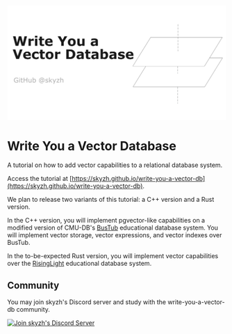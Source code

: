 ![banner](tutorial/src/vectordb-banner-horizontal.png)

# Write You a Vector Database

A tutorial on how to add vector capabilities to a relational database system.

Access the tutorial at [https://skyzh.github.io/write-you-a-vector-db](https://skyzh.github.io/write-you-a-vector-db).

We plan to release two variants of this tutorial: a C++ version and a Rust version.

In the C++ version, you will implement pgvector-like capabilities on a modified version of CMU-DB's [BusTub](https://github.com/cmu-db/bustub) educational database system. You will implement vector storage, vector expressions, and vector indexes over BusTub.

In the to-be-expected Rust version, you will implement vector capabilities over the [RisingLight](https://github.com/risinglightdb/risinglight) educational database system.

## Community

You may join skyzh's Discord server and study with the write-you-a-vector-db community.

[![Join skyzh's Discord Server](https://dcbadge.vercel.app/api/server/ZgXzxpua3H)](https://skyzh.dev/join/discord)
